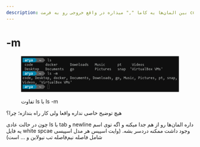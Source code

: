 ```yaml
---
description: بین المان‌ها یه کاما "," میذاره در واقع خروجی رو به فرمت comma-separated میکنه
---
```


# -m

<figure><img src="../../.gitbook/assets/image (10).png" alt=""><figcaption><p>تفاوت ls با  ls -m</p></figcaption></figure>

هیچ توضیح خاصی نداره واقعا  ولی کار راه بندازه؛ چرا؟&#x20;

چون در حالت عادی ls با tab و newline داره المان‌ها رو از هم جدا میکنه و اگه توی اسم یه فایل white spcae وجود داشت ممکنه دردسر بشه. (وایت اسپیس هر مدل اسپیسی شامل فاصله نیم‌فاصله تب نیولاین و ... است)

